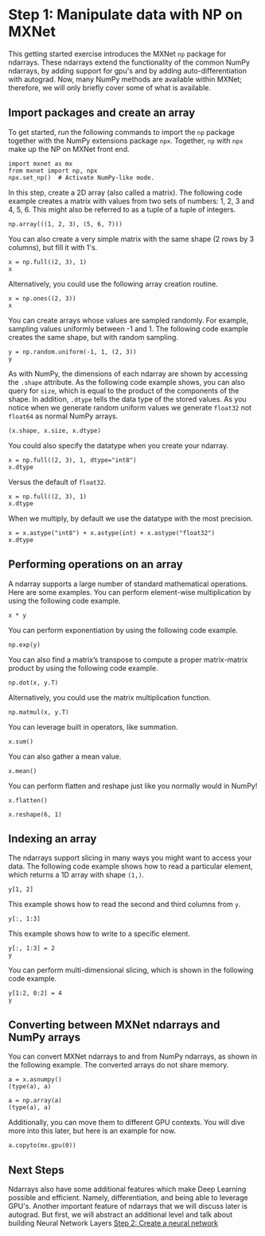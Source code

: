 <!--- Licensed to the Apache Software Foundation (ASF) under one -->
<!--- or more contributor license agreements.  See the NOTICE file -->
<!--- distributed with this work for additional information -->
<!--- regarding copyright ownership.  The ASF licenses this file -->
<!--- to you under the Apache License, Version 2.0 (the -->
<!--- "License"); you may not use this file except in compliance -->
<!--- with the License.  You may obtain a copy of the License at -->

<!---   http://www.apache.org/licenses/LICENSE-2.0 -->

<!--- Unless required by applicable law or agreed to in writing, -->
<!--- software distributed under the License is distributed on an -->
<!--- "AS IS" BASIS, WITHOUT WARRANTIES OR CONDITIONS OF ANY -->
<!--- KIND, either express or implied.  See the License for the -->
<!--- specific language governing permissions and limitations -->
<!--- under the License. -->

# Step 1: Manipulate data with NP on MXNet

This getting started exercise introduces the MXNet `np` package for ndarrays.
These ndarrays extend the functionality of the common NumPy ndarrays, by adding
support for gpu's and by adding auto-differentiation with autograd. Now, many
NumPy methods are available within MXNet; therefore, we will only briefly cover
some of what is available.

## Import packages and create an array
To get started, run the following commands to import the `np` package together
with the NumPy extensions package `npx`. Together, `np` with `npx` make up the
NP on MXNet front end.

```{.python .input}
import mxnet as mx
from mxnet import np, npx
npx.set_np()  # Activate NumPy-like mode.
```

In this step, create a 2D array (also called a matrix). The following code
example creates a matrix with values from two sets of numbers: 1, 2, 3 and 4, 5,
6. This might also be referred to as a tuple of a tuple of integers.

```{.python .input}
np.array(((1, 2, 3), (5, 6, 7)))
```

You can also create a very simple matrix with the same shape (2 rows by 3
columns), but fill it with 1's.

```{.python .input}
x = np.full((2, 3), 1) 
x
```

Alternatively, you could use the following array creation routine.

```{.python .input}
x = np.ones((2, 3)) 
x
```

You can create arrays whose values are sampled randomly. For example, sampling
values uniformly between -1 and 1. The following code example creates the same
shape, but with random sampling.

```{.python .input}
y = np.random.uniform(-1, 1, (2, 3))
y
```

As with NumPy, the dimensions of each ndarray are shown by accessing the
`.shape` attribute. As the following code example shows, you can also query for
`size`, which is equal to the product of the components of the shape. In
addition, `.dtype` tells the data type of the stored values. As you notice when
we generate random uniform values we generate `float32` not `float64` as normal
NumPy arrays.

```{.python .input}
(x.shape, x.size, x.dtype)
```

You could also specify the datatype when you create your ndarray.

```{.python .input}
x = np.full((2, 3), 1, dtype="int8") 
x.dtype
```

Versus the default of `float32`.

```{.python .input}
x = np.full((2, 3), 1) 
x.dtype
```

When we multiply, by default we use the datatype with the most precision.

```{.python .input}
x = x.astype("int8") + x.astype(int) + x.astype("float32")
x.dtype
```

## Performing operations on an array

A ndarray supports a large number of standard mathematical operations. Here are
some examples. You can perform element-wise multiplication by using the
following code example.

```{.python .input}
x * y
```

You can perform exponentiation by using the following code example.

```{.python .input}
np.exp(y)
```

You can also find a matrix’s transpose to compute a proper matrix-matrix product
by using the following code example.

```{.python .input}
np.dot(x, y.T)
```

Alternatively, you could use the matrix multiplication function.

```{.python .input}
np.matmul(x, y.T)
```

You can leverage built in operators, like summation.

```{.python .input}
x.sum()
```

You can also gather a mean value.

```{.python .input}
x.mean()
```

You can perform flatten and reshape just like you normally would in NumPy!

```{.python .input}
x.flatten()
```

```{.python .input}
x.reshape(6, 1)
```

## Indexing an array

The ndarrays support slicing in many ways you might want to access your data.
The following code example shows how to read a particular element, which returns
a 1D array with shape `(1,)`.

```{.python .input}
y[1, 2]
```

This example shows how to read the second and third columns from `y`.

```{.python .input}
y[:, 1:3]
```

This example shows how to write to a specific element.

```{.python .input}
y[:, 1:3] = 2
y
```

You can perform multi-dimensional slicing, which is shown in the following code
example.

```{.python .input}
y[1:2, 0:2] = 4
y
```

## Converting between MXNet ndarrays and NumPy arrays

You can convert MXNet ndarrays to and from NumPy ndarrays, as shown in the
following example. The converted arrays do not share memory.

```{.python .input}
a = x.asnumpy()
(type(a), a)
```

```{.python .input}
a = np.array(a)
(type(a), a)
```

Additionally, you can move them to different GPU contexts. You will dive more
into this later, but here is an example for now.

```{.python .input}
a.copyto(mx.gpu(0))
```

## Next Steps

Ndarrays also have some additional features which make Deep Learning possible
and efficient. Namely, differentiation, and being able to leverage GPU's.
Another important feature of ndarrays that we will discuss later is 
autograd. But first, we will abstract an additional level and talk about building
Neural Network Layers [Step 2: Create a neural network](./2-create-nn.ipynb)
